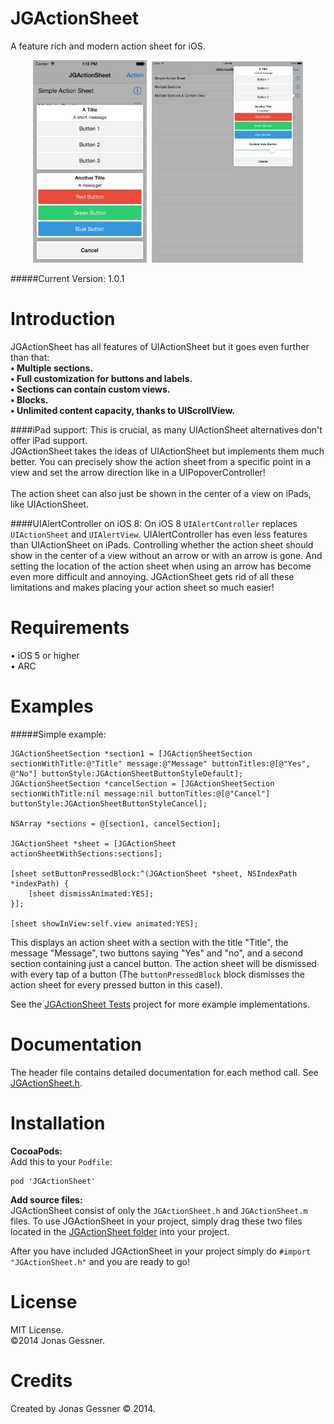 JGActionSheet
=============

A feature rich and modern action sheet for iOS.
<p align="center">
<img src="JGActionSheet%20Tests/Screenshots/1.png" width="36.2%"/>&nbsp;
<img src="JGActionSheet%20Tests/Screenshots/2.png" width="48%"/></p>

#####Current Version: 1.0.1

Introduction
===========
JGActionSheet has all features of UIActionSheet but it goes even further than that:<br>
<b>• Multiple sections.<br>
• Full customization for buttons and labels.<br>
• Sections can contain custom views.<br>
• Blocks.<br>
• Unlimited content capacity, thanks to UIScrollView.<br></b>

####iPad support:
This is crucial, as many UIActionSheet alternatives don't offer iPad support.<br>
JGActionSheet takes the ideas of UIActionSheet but implements them much better. You can precisely show the action sheet from a specific point in a view and set the arrow direction like in a UIPopoverController!<br><br>
The action sheet can also just be shown in the center of a view on iPads, like UIActionSheet.

####UIAlertController on iOS 8:
On iOS 8 `UIAlertController` replaces `UIActionSheet` and `UIAlertView`. UIAlertController has even less features than UIActionSheet on iPads. Controlling whether the action sheet should show in the center of a view without an arrow or with an arrow is gone. And setting the location of the action sheet when using an arrow has become even more difficult and annoying. JGActionSheet gets rid of all these limitations and makes placing your action sheet so much easier!

Requirements
=================

• iOS 5 or higher<br>
• ARC

Examples
=================
#####Simple example:
```objc
JGActionSheetSection *section1 = [JGActionSheetSection sectionWithTitle:@"Title" message:@"Message" buttonTitles:@[@"Yes", @"No"] buttonStyle:JGActionSheetButtonStyleDefault];
JGActionSheetSection *cancelSection = [JGActionSheetSection sectionWithTitle:nil message:nil buttonTitles:@[@"Cancel"] buttonStyle:JGActionSheetButtonStyleCancel];

NSArray *sections = @[section1, cancelSection];

JGActionSheet *sheet = [JGActionSheet actionSheetWithSections:sections];

[sheet setButtonPressedBlock:^(JGActionSheet *sheet, NSIndexPath *indexPath) {
    [sheet dismissAnimated:YES];
}];
    
[sheet showInView:self.view animated:YES];
```

This displays an action sheet with a section with the title "Title", the message "Message", two buttons saying "Yes" and "no", and a second section containing just a cancel button. The action sheet will be dismissed with every tap of a button (The `buttonPressedBlock` block dismisses the action sheet for every pressed button in this case!).
<br>

See the <a href="JGActionSheet%20Tests">JGActionSheet Tests</a> project for more example implementations.

Documentation
================
The header file contains detailed documentation for each method call. See <a href="JGActionSheet/JGActionSheet.h">JGActionSheet.h</a>.

Installation
================
<b>CocoaPods:</b><br>
Add this to your `Podfile`:
```
pod 'JGActionSheet'
```

<b>Add source files:</b><br>
JGActionSheet consist of only the `JGActionSheet.h` and `JGActionSheet.m` files. To use JGActionSheet in your project, simply drag these two files located in the <a href="JGActionSheet">JGActionSheet folder</a> into your project.

After you have included JGActionSheet in your project simply do `#import "JGActionSheet.h"` and you are ready to go!

License
==========
MIT License.<br>
©2014 Jonas Gessner.

Credits
==========
Created by Jonas Gessner © 2014.<br>
